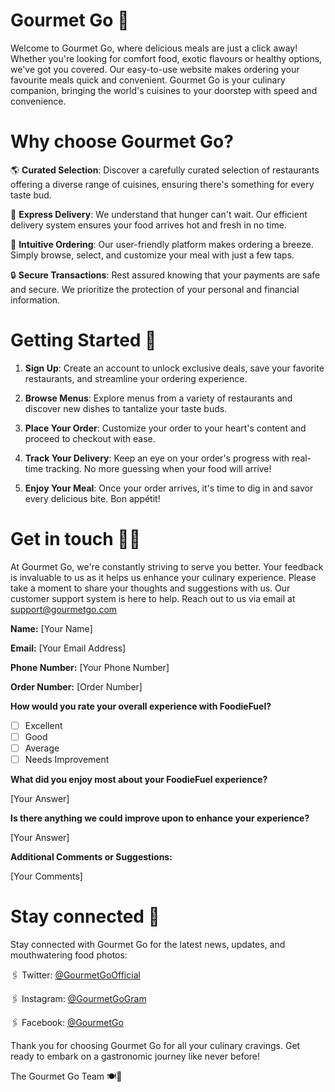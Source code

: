 # Gourmet Go 🤌

Welcome to Gourmet Go, where delicious meals are just a click away! Whether you're looking for comfort food, exotic flavours or healthy options, we've got you covered. Our easy-to-use website makes ordering your favourite meals quick and convenient. Gourmet Go is your culinary companion, bringing the world's cuisines to your doorstep with speed and convenience. 


# Why choose Gourmet Go?

 🌎 **Curated Selection**: Discover a carefully curated selection of restaurants offering a diverse range of cuisines, ensuring there's something for every taste bud.
 
🚀 **Express Delivery**: We understand that hunger can't wait. Our efficient delivery system ensures your food arrives hot and fresh in no time.

 🛒 **Intuitive Ordering**: Our user-friendly platform makes ordering a breeze. Simply browse, select, and customize your meal with just a few taps.

 🔒 **Secure Transactions**: Rest assured knowing that your payments are safe and secure. We prioritize the protection of your personal and financial information.


# Getting Started 🤔

1. **Sign Up**: Create an account to unlock exclusive deals, save your favorite restaurants, and streamline your ordering experience.

2. **Browse Menus**: Explore menus from a variety of restaurants and discover new dishes to tantalize your taste buds.

3. **Place Your Order**: Customize your order to your heart's content and proceed to checkout with ease.

4. **Track Your Delivery**: Keep an eye on your order's progress with real-time tracking. No more guessing when your food will arrive!

5. **Enjoy Your Meal**: Once your order arrives, it's time to dig in and savor every delicious bite. Bon appétit!


# Get in touch 🧑‍💻

At Gourmet Go, we're constantly striving to serve you better. Your feedback is invaluable to us as it helps us enhance your culinary experience. Please take a moment to share your thoughts and  suggestions with us. Our customer support system is here to help. Reach out to us via email at support@gourmetgo.com

**Name:** [Your Name]

**Email:** [Your Email Address]

**Phone Number:** [Your Phone Number]

**Order Number:** [Order Number]

**How would you rate your overall experience with FoodieFuel?**
- [ ] Excellent
- [ ] Good
- [ ] Average
- [ ] Needs Improvement

**What did you enjoy most about your FoodieFuel experience?**

[Your Answer]

**Is there anything we could improve upon to enhance your experience?**

[Your Answer]

**Additional Comments or Suggestions:**

[Your Comments]


# Stay connected 🤳

Stay connected with Gourmet Go for the latest news, updates, and mouthwatering food photos:

🖇️ Twitter: [@GourmetGoOfficial](https://twitter.com/GourmetGoOfficial)

🖇️ Instagram: [@GourmetGoGram](https://www.instagram.com/GourmetGoGram)

🖇️ Facebook: [@GourmetGo](https://www.facebook.com/GourmetGo)

Thank you for choosing Gourmet Go for all your culinary cravings. Get ready to embark on a gastronomic journey like never before! 

The Gourmet Go Team 🍽️💫